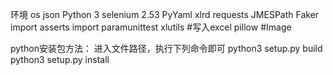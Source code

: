 环境
os
json
Python 3
selenium 2.53
PyYaml
xlrd
requests
JMESPath
Faker
import asserts
import paramunittest
xlutils #写入excel
pillow #Image

python安装包方法：
进入文件路径，执行下列命令即可
python3 setup.py build
python3 setup.py install